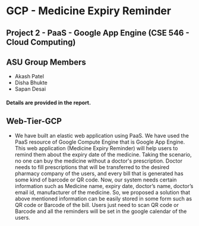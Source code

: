# GCP - Medicine Expiry Reminder
## Project 2 - PaaS - Google App Engine (CSE 546 - Cloud Computing)

## ASU Group Members
* Akash Patel 
* Disha Bhukte
* Sapan Desai  

#### Details are provided in the report.

## Web-Tier-GCP
* We have built an elastic web application using PaaS. We have used the PaaS resource of Google Compute Engine that is Google App Engine. This web application (Medicine Expiry Reminder) will help users to remind them about the expiry date of the medicine. Taking the scenario, no one can buy the medicine without a doctor&#39;s prescription. Doctor needs to fill prescriptions that will be transferred to the desired pharmacy company of the users, and every bill that is generated has some kind of barcode or QR code. Now, our system needs certain information such as Medicine name, expiry date, doctor’s name, doctor’s email id, manufacturer of the medicine. So, we proposed a solution that above mentioned information can be easily stored in some form such as QR code or Barcode of the bill. Users just need to scan QR code or Barcode and all the reminders will be set in the google calendar of the users.

